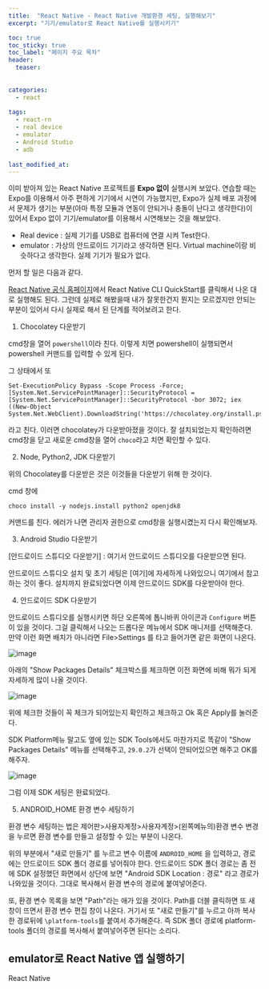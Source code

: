 ```yaml
---
title:  "React Native - React Native 개발환경 세팅, 실행해보기"
excerpt: "기기/emulator로 React Native를 실행시키기"

toc: true
toc_sticky: true
toc_label: "페이지 주요 목차"
header:
  teaser: 
  
  
categories:
  - react
  
tags:
  - react-rn
  - real device
  - emulator
  - Android Studio
  - adb
  
last_modified_at: 
---
```


이미 받아져 있는 React Native 프로젝트를 **Expo 없이** 실행시켜 보았다. 연습할 때는 Expo를 이용해서 아주 편하게 기기에서 시연이 가능했지만, 
Expo가 실제 배포 과정에서 문제가 생기는 부분(아마 특정 모듈과 연동이 안되거나 충돌이 난다고 생각한다)이 있어서 Expo 없이 기기/emulator를 이용해서 시연해보는 것을 해보았다.

- Real device : 실제 기기를 USB로 컴퓨터에 연결 시켜 Test한다.
- emulator : 가상의 안드로이드 기기라고 생각하면 된다. Virtual machine이랑 비슷하다고 생각한다. 실제 기기가 필요가 없다.

먼저 할 일은 다음과 같다.

[React Native 공식 홈페이지](https://reactnative.dev/docs/environment-setup)에서 React Native CLI QuickStart를 클릭해서 나온 대로 실행해도 된다.
그런데 실제로 해봤을때 내가 잘못한건지 뭔지는 모르겠지만 안되는 부분이 있어서 다시 실제로 해서 된 단계를 적어보려고 한다.

1. Chocolatey 다운받기

cmd창을 열어 `powershell`이라 친다. 이렇게 치면 powershell이 실행되면서 powershell 커맨드를 입력할 수 있게 된다. 

그 상태에서 또 

```
Set-ExecutionPolicy Bypass -Scope Process -Force; [System.Net.ServicePointManager]::SecurityProtocol = [System.Net.ServicePointManager]::SecurityProtocol -bor 3072; iex ((New-Object System.Net.WebClient).DownloadString('https://chocolatey.org/install.ps1'))
```

라고 친다. 이러면 chocolatey가 다운받아졌을 것이다. 잘 설치되었는지 확인하려면 cmd창을 닫고 새로운 cmd창을 열어 `choco`라고 치면 확인할 수 있다.

2. Node, Python2, JDK 다운받기

위의 Chocolatey를 다운받은 것은 이것들을 다운받기 위해 한 것이다.

cmd 창에

```
choco install -y nodejs.install python2 openjdk8
```

커맨드를 친다. 에러가 나면 관리자 권한으로 cmd창을 실행시켰는지 다시 확인해보자. 

3. Android Studio 다운받기

[안드로이드 스튜디오 다운받기] : 여기서 안드로이드 스튜디오를 다운받으면 된다.

안드로이드 스튜디오 설치 및 초기 세팅은 [여기]에 자세하게 나와있으니 여기에서 참고하는 것이 좋다. 설치까지 완료되었다면 이제 안드로이드 SDK를 다운받아야 한다.

4. 안드로이드 SDK 다운받기

안드로이드 스튜디오를 실행시키면 하단 오른쪽에 톱니바퀴 아이콘과 `Configure` 버튼이 있을 것이다. 그걸 클릭해서 나오는 드롭다운 메뉴에서 SDK 매니저를 선택해준다.
만약 이런 화면 배치가 아니라면 File>Settings 를 타고 들어가면 같은 화면이 나온다.

![image](https://user-images.githubusercontent.com/41438361/91967592-666ef080-ed4e-11ea-9dee-5974ea1b3d9e.png)

아래의 "Show Packages Details" 체크박스를 체크하면 이전 화면에 비해 뭐가 되게 자세하게 많이 나올 것이다.

![image](https://user-images.githubusercontent.com/41438361/91967719-91594480-ed4e-11ea-8fb6-7714da40a792.png)

위에 체크한 것들이 꼭 체크가 되어있는지 확인하고 체크하고 Ok 혹은 Apply를 눌러준다.

SDK Platform메뉴 말고도 옆에 있는 SDK Tools에서도 마찬가지로 똑같이 "Show Packages Details" 메뉴를 선택해주고, `29.0.2`가 선택이 안되어있으면 해주고 OK를 해주자.

![image](https://user-images.githubusercontent.com/41438361/91967879-cebdd200-ed4e-11ea-9b44-2c1fbc05207f.png)

그럼 이제 SDK 세팅은 완료되었다.

5. ANDROID_HOME 환경 변수 세팅하기

환경 변수 세팅하는 법은 제어판>사용자계정>사용자계정>(왼쪽메뉴의)환경 변수 변경 을 누르면 환경 변수를 만들고 설정할 수 있는 부분이 나온다.

위의 부분에서 "새로 만들기" 를 누르고 변수 이름에 `ANDROID_HOME` 을 입력하고, 경로에는 안드로이드 SDK 폴더 경로를 넣어줘야 한다.
안드로이드 SDK 폴더 경로는 좀 전에 SDK 설정했던 화면에서 상단에 보면 "Android SDK Location : 경로" 라고 경로가 나와있을 것이다. 그대로 복사해서 환경 변수의 경로에 붙여넣어준다.

또, 환경 변수 목록을 보면 "Path"라는 애가 있을 것이다. Path를 더블 클릭하면 또 새 창이 뜨면서 환경 변수 편집 창이 나온다.
거기서 또 "새로 만들기"를 누르고 아까 복사한 경로뒤에 `\platform-tools`를 붙여서 추가해준다.
즉 SDK 폴더 경로에 platform-tools 폴더의 경로를 복사해서 붙여넣어주면 된다는 소리다.





## emulator로 React Native 앱 실행하기

React Native

